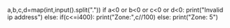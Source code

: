 a,b,c,d=map(int,input().split("."))
if a<0 or b<0 or c<0 or d<0:
  print("Invalid ip address")
else:
  if(c<=i400):
    print("Zone:",c//100)
  else:
    print("Zone: 5")
